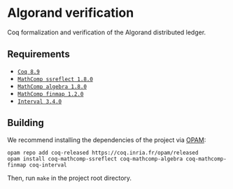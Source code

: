 # Algorand verification

Coq formalization and verification of the Algorand distributed ledger.

Requirements
------------

- [`Coq 8.9`](https://coq.inria.fr)
- [`MathComp ssreflect 1.8.0`](https://math-comp.github.io/math-comp/)
- [`MathComp algebra 1.8.0`](https://math-comp.github.io/math-comp/)
- [`MathComp finmap 1.2.0`](https://github.com/math-comp/finmap)
- [`Interval 3.4.0`](http://coq-interval.gforge.inria.fr)

Building
--------

We recommend installing the dependencies of the project via
[OPAM](http://opam.ocaml.org/doc/Install.html):

```
opam repo add coq-released https://coq.inria.fr/opam/released
opam install coq-mathcomp-ssreflect coq-mathcomp-algebra coq-mathcomp-finmap coq-interval
```

Then, run `make` in the project root directory.
